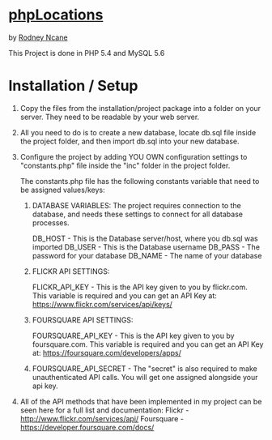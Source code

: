 [phpLocations](https://github.com/thembinkosiklein/myprojects)
=====================================================
by [Rodney Ncane](thembinkosi.klein@gmail.com)

This Project is done in PHP 5.4 and MySQL 5.6

Installation / Setup
====================

1.  Copy the files from the installation/project package into a folder on your
    server.  They need to be readable by your web server.
    
2.  All you need to do is to create a new database, locate db.sql file 
    inside the project folder, and then import db.sql into your new database.

3.  Configure the project by adding YOU OWN configuration settings to
    "constants.php" file inside the "inc" folder in the project folder.

    The constants.php file has the following constants variable that need to
    be assigned values/keys:

    1.  DATABASE VARIABLES:
        The project requires connection to the database, and needs these settings
        to connect for all database processes.

        DB_HOST - This is the Database server/host, where you db.sql was imported
        DB_USER - This is the Database username
        DB_PASS - The password for your database
        DB_NAME - The name of your database

    2.  FLICKR API SETTINGS:

        FLICKR_API_KEY - This is the API key given to you by flickr.com. This 
        variable is required and you can get an API Key at:
        https://www.flickr.com/services/api/keys/

    3.  FOURSQUARE API SETTINGS:

        FOURSQUARE_API_KEY - This is the API key given to you by foursquare.com. This 
        variable is required and you can get an API Key at:
        https://foursquare.com/developers/apps/
        
    2.  FOURSQUARE_API_SECRET - The "secret" is also required to 
        make unauthenticated API calls. You 
        will get one assigned alongside your api key.
        
3.  All of the API methods that have been implemented in my project can 
    be seen here for a full list and documentation: 
    Flickr - http://www.flickr.com/services/api/
    Foursquare - https://developer.foursquare.com/docs/
    

 

